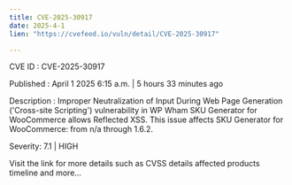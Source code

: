 ```yaml
---
title: CVE-2025-30917
date: 2025-4-1
lien: "https://cvefeed.io/vuln/detail/CVE-2025-30917"

---
```


CVE ID : CVE-2025-30917
 
Published :  April 1
2025
6:15 a.m. | 5 hours
33 minutes ago
 
Description : Improper Neutralization of Input During Web Page Generation ('Cross-site Scripting') vulnerability in WP Wham SKU Generator for WooCommerce allows Reflected XSS. This issue affects SKU Generator for WooCommerce: from n/a through 1.6.2.
 
Severity: 7.1 | HIGH
 
Visit the link for more details
such as CVSS details
affected products
timeline
and more...
